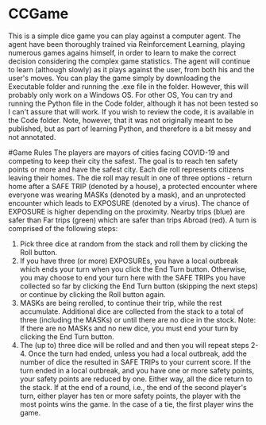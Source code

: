 # CCGame
This is a simple dice game you can play against a computer agent. The agent have been thoroughly trained via Reinforcement Learning, playing numerous games agains himself, in order to learn to make the correct decision considering the complex game statistics. The agent will continue to learn (although slowly) as it plays against the user, from both his and the user's moves. 
You can play the game simply by downloading the Executable folder and running the .exe file in the folder. However, this will probably only work on a Windows OS. For other OS, You can try and running the Python file in the Code folder, although it has not been tested so I can't assure that will work.
If you wish to review the code, it is available in the Code folder. Note, however, that it was not originally meant to be published, but as part of learning Python, and therefore is a bit messy and not annotated.

#Game Rules
The players are mayors of cities facing COVID-19 and competing to keep their city the safest. The goal is to reach ten safety points or more and have the safest city. Each die roll represents citizens leaving their homes. The die roll may result in one of three options - return home after a SAFE TRIP (denoted by a house), a protected encounter where everyone was wearing MASKs (denoted by a mask), and an unprotected encounter which leads to EXPOSURE (denoted by a virus). The chance of EXPOSURE is higher depending on the proximity. Nearby trips (blue) are safer than Far trips (green) which are safer than trips Abroad (red). A turn is comprised of the following steps:
  1. Pick three dice at random from the stack and roll them by clicking the Roll button.
  2. If you have three (or more) EXPOSUREs, you have a local outbreak which ends your turn when you click the End Turn button. Otherwise, you may choose to end your turn here with the SAFE TRIPs you have collected so far by clicking the End Turn button (skipping the next steps) or continue by clicking the Roll button again.
  3. MASKs are being rerolled, to continue their trip, while the rest accumulate. Additional dice are collected from the stack to a total of three (including the MASKs) or until there are no dice in the stock. Note: If there are no MASKs and no new dice, you must end your turn by clicking the End Turn button.
  4. The (up to) three dice will be rolled and and then you will repeat steps 2-4.
Once the turn had ended, unless you had a local outbreak, add the number of dice the resulted in SAFE TRIPs to your current score. If the turn ended in a local outbreak, and you have one or more safety points, your safety points are reduced by one. Either way,  all the dice return to the stack.
If at the end of a round, i.e., the end of the second player's turn, either player has ten or more safety points, the player with the most points wins the game. In the case of a tie, the first player wins the game.

